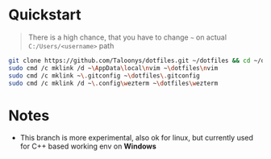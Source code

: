 # Quickstart
> There is a high chance, that you have to change `~` on actual `C:/Users/<username>` path
```sh
git clone https://github.com/Taloonys/dotfiles.git ~/dotfiles && cd ~/dotfiles
sudo cmd /c mklink /d ~\AppData\local\nvim ~\dotfiles\nvim
sudo cmd /c mklink ~\.gitconfig ~\dotfiles\.gitconfig
sudo cmd /c mklink /d ~\.config\wezterm ~\dotfiles\wezterm
```

# Notes
* This branch is more experimental, also ok for linux, but currently used for C++ based working env on **Windows**
